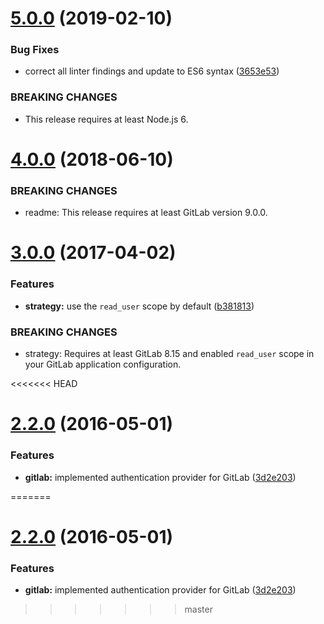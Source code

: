<a name="5.0.0"></a>
# [5.0.0](https://github.com/fh1ch/passport-gitlab2/compare/v4.0.0...v5.0.0) (2019-02-10)

### Bug Fixes

* correct all linter findings and update to ES6 syntax ([3653e53](https://github.com/fh1ch/passport-gitlab2/commit/3653e5345a2d8feb74a6f31ac27de6cf27d47b3a))

### BREAKING CHANGES

*  This release requires at least Node.js 6.


<a name="4.0.0"></a>
# [4.0.0](https://github.com/fh1ch/passport-gitlab2/compare/v3.0.0...v4.0.0) (2018-06-10)

### BREAKING CHANGES

* readme: This release requires at least GitLab version 9.0.0.


<a name="3.0.0"></a>
# [3.0.0](https://github.com/fh1ch/passport-gitlab2/compare/v2.2.0...v3.0.0) (2017-04-02)

### Features

* **strategy:** use the `read_user` scope by default ([b381813](https://github.com/fh1ch/passport-gitlab2/commit/b3818131cc1556816eb963e6a91834a87fc09176))

### BREAKING CHANGES

* strategy: Requires at least GitLab 8.15 and enabled `read_user` scope in your GitLab application configuration.


<<<<<<< HEAD
<a name="2.2.0"></a>
# [2.2.0](https://github.com/fh1ch/passport-gitlab2/compare/v2.1.0...v2.2.0) (2016-05-01)

### Features 

* **gitlab:** implemented authentication provider for GitLab ([3d2e203](https://github.com/fh1ch/passport-gitlab2/commit/3d2e20303593f4522fe79ec9793f9874667cb824))


=======
<a name="2.2.0"></a>
# [2.2.0](https://github.com/fh1ch/passport-gitlab2/compare/v2.1.0...v2.2.0) (2016-05-01)

### Features 

* **gitlab:** implemented authentication provider for GitLab ([3d2e203](https://github.com/fh1ch/passport-gitlab2/commit/3d2e20303593f4522fe79ec9793f9874667cb824))


>>>>>>> master
